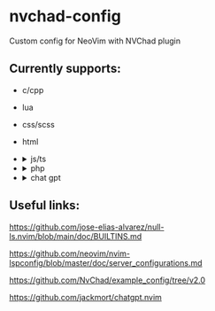 # nvchad-config

Custom config for NeoVim with NVChad plugin

## Currently supports:

- c/cpp
- lua
- css/scss
- html
- <details>
    <summary>js/ts</summary>
    JavaScript and TypeScript linting requires eslint config
    
    To create one run: <code>npm init @eslint/config</code>
  </details>
- <details>
    <summary>php</summary>
    Realized through intelephense. Requires .git to work
    
    To create one run: <code>git init</code>
    
    Requires PHP installed on system for formatter to work.
  </details>
- <details>
    <summary>chat gpt</summary>
    Uses chatgpt.nvim plugin and supports:

  - <code>:ChatGPT</code>
  - <code>:ChatGPTActAs</code>
  - <code>:ChatGPTEditWithInstructions</code>
  - <code>:ChatGPTRun</code>

    requires $OPENAI_API_KEY set as a variable in .bashrc
    </details>

## Useful links:

https://github.com/jose-elias-alvarez/null-ls.nvim/blob/main/doc/BUILTINS.md

https://github.com/neovim/nvim-lspconfig/blob/master/doc/server_configurations.md

https://github.com/NvChad/example_config/tree/v2.0

https://github.com/jackmort/chatgpt.nvim
